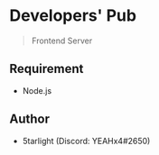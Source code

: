 # Developers' Pub
> Frontend Server

## Requirement
- Node.js

## Author
- 5tarlight (Discord: YEAHx4#2650)